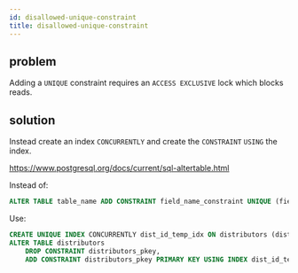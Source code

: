 ```yaml
---
id: disallowed-unique-constraint
title: disallowed-unique-constraint
---
```


## problem

Adding a `UNIQUE` constraint requires an `ACCESS EXCLUSIVE` lock which blocks reads.


## solution

Instead create an index `CONCURRENTLY` and create the `CONSTRAINT` `USING` the index.

<https://www.postgresql.org/docs/current/sql-altertable.html>

Instead of:

```sql
ALTER TABLE table_name ADD CONSTRAINT field_name_constraint UNIQUE (field_name);
```

Use:

```sql
CREATE UNIQUE INDEX CONCURRENTLY dist_id_temp_idx ON distributors (dist_id);
ALTER TABLE distributors
    DROP CONSTRAINT distributors_pkey,
    ADD CONSTRAINT distributors_pkey PRIMARY KEY USING INDEX dist_id_temp_idx;
```
